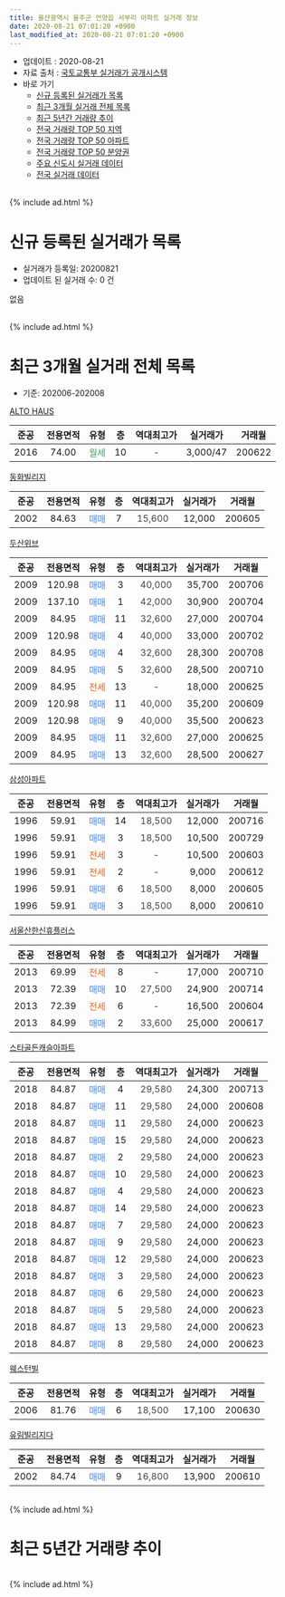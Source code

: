 ```yaml
---
title: 울산광역시 울주군 언양읍 서부리 아파트 실거래 정보
date: 2020-08-21 07:01:20 +0900
last_modified_at: 2020-08-21 07:01:20 +0900
---
```


* 업데이트 : 2020-08-21
* 자료 출처 : [국토교통부 실거래가 공개시스템](http://rt.molit.go.kr)
* 바로 가기
    * [신규 등록된 실거래가 목록](#신규-등록된-실거래가-목록)
    * [최근 3개월 실거래 전체 목록](#최근-3개월-실거래-전체-목록)
    * [최근 5년간 거래량 추이](#최근-5년간-거래량-추이)
    * [전국 거래량 TOP 50 지역](https://inasie.github.io/apt-trade-info/최근-3개월-전국에서-가장-거래가-많이-발생한-지역)
    * [전국 거래량 TOP 50 아파트](https://inasie.github.io/apt-trade-info/최근-3개월-전국에서-가장-거래가-많이-발생한-아파트)
    * [전국 거래량 TOP 50 분양권](https://inasie.github.io/apt-trade-info/최근-3개월-전국에서-가장-거래가-많이-발생한-분양권)
    * [주요 신도시 실거래 데이터](https://inasie.github.io/apt-trade-info/주요-신도시)
    * [전국 실거래 데이터](https://inasie.github.io/apt-trade-info/전국)
<br>
{% include ad.html %}
<br>

# 신규 등록된 실거래가 목록
* 실거래가 등록일: 20200821
* 업데이트 된 실거래 수: 0 건

없음

<br>
{% include ad.html %}
<br>

# 최근 3개월 실거래 전체 목록
* 기준: 202006-202008


[ALTO HAUS](https://search.naver.com/search.naver?query=%EC%9A%B8%EC%82%B0%EA%B4%91%EC%97%AD%EC%8B%9C+%EC%9A%B8%EC%A3%BC%EA%B5%B0+%EC%96%B8%EC%96%91%EC%9D%8D+%EC%84%9C%EB%B6%80%EB%A6%AC+ALTO+HAUS)

|준공|전용면적|유형|층|역대최고가|실거래가|거래월|
|:---:|:---:|:---:|:---:|:---:|:---:|:---:|
|2016|74.00|<span style="color:#34a853">월세</span>|10|<span style="color:#444444">-</span>|3,000/47|200622|

[동화빌리지](https://search.naver.com/search.naver?query=%EC%9A%B8%EC%82%B0%EA%B4%91%EC%97%AD%EC%8B%9C+%EC%9A%B8%EC%A3%BC%EA%B5%B0+%EC%96%B8%EC%96%91%EC%9D%8D+%EC%84%9C%EB%B6%80%EB%A6%AC+%EB%8F%99%ED%99%94%EB%B9%8C%EB%A6%AC%EC%A7%80)

|준공|전용면적|유형|층|역대최고가|실거래가|거래월|
|:---:|:---:|:---:|:---:|:---:|:---:|:---:|
|2002|84.63|<span style="color:#4285f3">매매</span>|7|<span style="color:#444444">15,600</span>|12,000|200605|

[두산위브](https://search.naver.com/search.naver?query=%EC%9A%B8%EC%82%B0%EA%B4%91%EC%97%AD%EC%8B%9C+%EC%9A%B8%EC%A3%BC%EA%B5%B0+%EC%96%B8%EC%96%91%EC%9D%8D+%EC%84%9C%EB%B6%80%EB%A6%AC+%EB%91%90%EC%82%B0%EC%9C%84%EB%B8%8C)

|준공|전용면적|유형|층|역대최고가|실거래가|거래월|
|:---:|:---:|:---:|:---:|:---:|:---:|:---:|
|2009|120.98|<span style="color:#4285f3">매매</span>|3|<span style="color:#444444">40,000</span>|35,700|200706|
|2009|137.10|<span style="color:#4285f3">매매</span>|1|<span style="color:#444444">42,000</span>|30,900|200704|
|2009|84.95|<span style="color:#4285f3">매매</span>|11|<span style="color:#444444">32,600</span>|27,000|200704|
|2009|120.98|<span style="color:#4285f3">매매</span>|4|<span style="color:#444444">40,000</span>|33,000|200702|
|2009|84.95|<span style="color:#4285f3">매매</span>|4|<span style="color:#444444">32,600</span>|28,300|200708|
|2009|84.95|<span style="color:#4285f3">매매</span>|5|<span style="color:#444444">32,600</span>|28,500|200710|
|2009|84.95|<span style="color:#ff5a00">전세</span>|13|<span style="color:#444444">-</span>|18,000|200625|
|2009|120.98|<span style="color:#4285f3">매매</span>|11|<span style="color:#444444">40,000</span>|35,200|200609|
|2009|120.98|<span style="color:#4285f3">매매</span>|9|<span style="color:#444444">40,000</span>|35,500|200623|
|2009|84.95|<span style="color:#4285f3">매매</span>|11|<span style="color:#444444">32,600</span>|27,000|200625|
|2009|84.95|<span style="color:#4285f3">매매</span>|13|<span style="color:#444444">32,600</span>|28,500|200627|

[삼성아파트](https://search.naver.com/search.naver?query=%EC%9A%B8%EC%82%B0%EA%B4%91%EC%97%AD%EC%8B%9C+%EC%9A%B8%EC%A3%BC%EA%B5%B0+%EC%96%B8%EC%96%91%EC%9D%8D+%EC%84%9C%EB%B6%80%EB%A6%AC+%EC%82%BC%EC%84%B1%EC%95%84%ED%8C%8C%ED%8A%B8)

|준공|전용면적|유형|층|역대최고가|실거래가|거래월|
|:---:|:---:|:---:|:---:|:---:|:---:|:---:|
|1996|59.91|<span style="color:#4285f3">매매</span>|14|<span style="color:#444444">18,500</span>|12,000|200716|
|1996|59.91|<span style="color:#4285f3">매매</span>|3|<span style="color:#444444">18,500</span>|10,500|200729|
|1996|59.91|<span style="color:#ff5a00">전세</span>|3|<span style="color:#444444">-</span>|10,500|200603|
|1996|59.91|<span style="color:#ff5a00">전세</span>|2|<span style="color:#444444">-</span>|9,000|200612|
|1996|59.91|<span style="color:#4285f3">매매</span>|6|<span style="color:#444444">18,500</span>|8,000|200605|
|1996|59.91|<span style="color:#4285f3">매매</span>|3|<span style="color:#444444">18,500</span>|8,000|200610|

[서울산한신휴플러스](https://search.naver.com/search.naver?query=%EC%9A%B8%EC%82%B0%EA%B4%91%EC%97%AD%EC%8B%9C+%EC%9A%B8%EC%A3%BC%EA%B5%B0+%EC%96%B8%EC%96%91%EC%9D%8D+%EC%84%9C%EB%B6%80%EB%A6%AC+%EC%84%9C%EC%9A%B8%EC%82%B0%ED%95%9C%EC%8B%A0%ED%9C%B4%ED%94%8C%EB%9F%AC%EC%8A%A4)

|준공|전용면적|유형|층|역대최고가|실거래가|거래월|
|:---:|:---:|:---:|:---:|:---:|:---:|:---:|
|2013|69.99|<span style="color:#ff5a00">전세</span>|8|<span style="color:#444444">-</span>|17,000|200710|
|2013|72.39|<span style="color:#4285f3">매매</span>|10|<span style="color:#444444">27,500</span>|24,900|200714|
|2013|72.39|<span style="color:#ff5a00">전세</span>|6|<span style="color:#444444">-</span>|16,500|200604|
|2013|84.99|<span style="color:#4285f3">매매</span>|2|<span style="color:#444444">33,600</span>|25,000|200617|

[스타골든캐슬아파트](https://search.naver.com/search.naver?query=%EC%9A%B8%EC%82%B0%EA%B4%91%EC%97%AD%EC%8B%9C+%EC%9A%B8%EC%A3%BC%EA%B5%B0+%EC%96%B8%EC%96%91%EC%9D%8D+%EC%84%9C%EB%B6%80%EB%A6%AC+%EC%8A%A4%ED%83%80%EA%B3%A8%EB%93%A0%EC%BA%90%EC%8A%AC%EC%95%84%ED%8C%8C%ED%8A%B8)

|준공|전용면적|유형|층|역대최고가|실거래가|거래월|
|:---:|:---:|:---:|:---:|:---:|:---:|:---:|
|2018|84.87|<span style="color:#4285f3">매매</span>|4|<span style="color:#444444">29,580</span>|24,300|200713|
|2018|84.87|<span style="color:#4285f3">매매</span>|11|<span style="color:#444444">29,580</span>|24,000|200608|
|2018|84.87|<span style="color:#4285f3">매매</span>|11|<span style="color:#444444">29,580</span>|24,000|200623|
|2018|84.87|<span style="color:#4285f3">매매</span>|15|<span style="color:#444444">29,580</span>|24,000|200623|
|2018|84.87|<span style="color:#4285f3">매매</span>|2|<span style="color:#444444">29,580</span>|24,000|200623|
|2018|84.87|<span style="color:#4285f3">매매</span>|10|<span style="color:#444444">29,580</span>|24,000|200623|
|2018|84.87|<span style="color:#4285f3">매매</span>|4|<span style="color:#444444">29,580</span>|24,000|200623|
|2018|84.87|<span style="color:#4285f3">매매</span>|14|<span style="color:#444444">29,580</span>|24,000|200623|
|2018|84.87|<span style="color:#4285f3">매매</span>|7|<span style="color:#444444">29,580</span>|24,000|200623|
|2018|84.87|<span style="color:#4285f3">매매</span>|9|<span style="color:#444444">29,580</span>|24,000|200623|
|2018|84.87|<span style="color:#4285f3">매매</span>|12|<span style="color:#444444">29,580</span>|24,000|200623|
|2018|84.87|<span style="color:#4285f3">매매</span>|3|<span style="color:#444444">29,580</span>|24,000|200623|
|2018|84.87|<span style="color:#4285f3">매매</span>|6|<span style="color:#444444">29,580</span>|24,000|200623|
|2018|84.87|<span style="color:#4285f3">매매</span>|5|<span style="color:#444444">29,580</span>|24,000|200623|
|2018|84.87|<span style="color:#4285f3">매매</span>|13|<span style="color:#444444">29,580</span>|24,000|200623|
|2018|84.87|<span style="color:#4285f3">매매</span>|8|<span style="color:#444444">29,580</span>|24,000|200623|

[웨스턴빌](https://search.naver.com/search.naver?query=%EC%9A%B8%EC%82%B0%EA%B4%91%EC%97%AD%EC%8B%9C+%EC%9A%B8%EC%A3%BC%EA%B5%B0+%EC%96%B8%EC%96%91%EC%9D%8D+%EC%84%9C%EB%B6%80%EB%A6%AC+%EC%9B%A8%EC%8A%A4%ED%84%B4%EB%B9%8C)

|준공|전용면적|유형|층|역대최고가|실거래가|거래월|
|:---:|:---:|:---:|:---:|:---:|:---:|:---:|
|2006|81.76|<span style="color:#4285f3">매매</span>|6|<span style="color:#444444">18,500</span>|17,100|200630|

[유림빌리지다](https://search.naver.com/search.naver?query=%EC%9A%B8%EC%82%B0%EA%B4%91%EC%97%AD%EC%8B%9C+%EC%9A%B8%EC%A3%BC%EA%B5%B0+%EC%96%B8%EC%96%91%EC%9D%8D+%EC%84%9C%EB%B6%80%EB%A6%AC+%EC%9C%A0%EB%A6%BC%EB%B9%8C%EB%A6%AC%EC%A7%80%EB%8B%A4)

|준공|전용면적|유형|층|역대최고가|실거래가|거래월|
|:---:|:---:|:---:|:---:|:---:|:---:|:---:|
|2002|84.74|<span style="color:#4285f3">매매</span>|9|<span style="color:#444444">16,800</span>|13,900|200610|


<br>
{% include ad.html %}
<br>

# 최근 5년간 거래량 추이


<div style="width:100%;">
    <canvas id="deal_progress" height="200"></canvas>
</div>

<script>
new Chart(document.getElementById("deal_progress"), {
    type: 'line',
    data: {
        labels: ['201508','201509','201510','201511','201512','201601','201602','201603','201604','201605','201606','201607','201608','201609','201610','201611','201612','201701','201702','201703','201704','201705','201706','201707','201708','201709','201710','201711','201712','201801','201802','201803','201804','201805','201806','201807','201808','201809','201810','201811','201812','201901','201902','201903','201904','201905','201906','201907','201908','201909','201910','201911','201912','202001','202002','202003','202004','202005','202006','202007','202008'],
        datasets: [{
            label: '매매',
            pointRadius: 1,
            data: [17, 13, 24, 9, 8, 4, 11, 10, 11, 8, 5, 7, 6, 8, 10, 3, 8, 3, 9, 5, 14, 3, 3, 8, 14, 7, 10, 11, 7, 7, 3, 8, 7, 4, 9, 4, 5, 2, 5, 2, 9, 8, 3, 6, 6, 6, 10, 7, 4, 6, 12, 15, 9, 5, 13, 7, 4, 7, 25, 10, 0],
            borderColor: "rgba(255, 201, 14, 1)",
            backgroundColor: "rgba(255, 201, 14, 0.5)",
            fill: false,
            lineTension: 0
        },{
            label: '전월세',
            pointRadius: 1,
            data: [5, 2, 7, 8, 4, 6, 3, 4, 3, 5, 4, 2, 3, 4, 12, 6, 5, 6, 8, 4, 7, 5, 6, 2, 4, 0, 5, 4, 3, 5, 3, 5, 3, 3, 7, 4, 2, 6, 7, 4, 4, 11, 6, 6, 7, 8, 0, 6, 3, 5, 4, 8, 7, 4, 6, 3, 7, 4, 5, 1, 0],
            borderColor: "rgba(0, 141, 185, 1)",
            backgroundColor: "rgba(0, 141, 185, 0.5)",
            fill: false,
            lineTension: 0
        }
        ]
    },
    options: {
        responsive: true,
        title: {
            display: false
        },
        tooltips: {
            mode: 'index',
            intersect: false
        },
        hover: {
            mode: 'nearest',
            intersect: true
        },
        scales: {
            xAxes: [{
                display: true,
                scaleLabel: {
                    display: true,
                    labelString: '년/월'
                }
            }],
            yAxes: [{
                display: true,
                ticks: {
                    suggestedMin: 0,
                },
                scaleLabel: {
                    display: true,
                    labelString: '실거래 수'
                }
            }]
        }
    }
});

</script>


<br>
{% include ad.html %}
<br>

